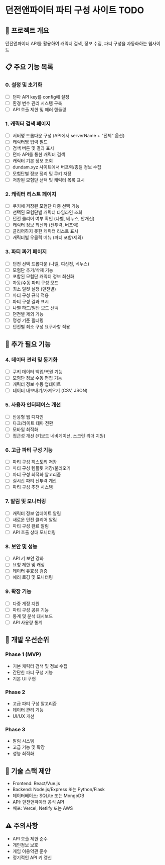 # 던전앤파이터 파티 구성 사이트 TODO

## 🎯 프로젝트 개요
던전앤파이터 API를 활용하여 캐릭터 검색, 정보 수집, 파티 구성을 자동화하는 웹사이트

## 📋 주요 기능 목록

### 0. 설정 및 초기화
- [ ] 던파 API key를 config에 설정
- [ ] 환경 변수 관리 시스템 구축
- [ ] API 호출 제한 및 에러 핸들링

### 1. 캐릭터 검색 페이지
- [ ] 서버명 드롭다운 구성 (API에서 serverName + "전체" 옵션)
- [ ] 캐릭터명 입력 필드
- [ ] 검색 버튼 및 결과 표시
- [ ] 던파 API를 통한 캐릭터 검색
- [ ] 캐릭터 기본 정보 조회
- [ ] dundam.xyz 사이트에서 버프력/총딜 정보 수집
- [ ] 모험단별 정보 정리 및 쿠키 저장
- [ ] 저장된 모험단 선택 및 캐릭터 목록 표시

### 2. 캐릭터 리스트 페이지
- [ ] 쿠키에 저장된 모험단 다중 선택 기능
- [ ] 선택된 모험단별 캐릭터 타임라인 조회
- [ ] 던전 클리어 여부 확인 (나벨, 베누스, 안개신)
- [ ] 캐릭터 정보 최신화 (전투력, 버프력)
- [ ] 클리어하지 못한 캐릭터 리스트 표시
- [ ] 캐릭터별 우클릭 메뉴 (파티 포함/제외)

### 3. 파티 짜기 페이지
- [ ] 던전 선택 드롭다운 (나벨, 여신전, 베누스)
- [ ] 모험단 추가/삭제 기능
- [ ] 포함된 모험단 캐릭터 정보 최신화
- [ ] 자동/수동 파티 구성 모드
- [ ] 최소 딜컷 설정 (던전별)
- [ ] 파티 구성 규칙 적용
- [ ] 파티 구성 결과 표시
- [ ] 나벨 하드/일반 모드 선택
- [ ] 던전별 제외 기능
- [ ] 명성 기준 필터링
- [ ] 던전별 최소 구성 요구사항 적용

## 🔧 추가 필요 기능

### 4. 데이터 관리 및 동기화
- [ ] 쿠키 데이터 백업/복원 기능
- [ ] 모험단 정보 수동 편집 기능
- [ ] 캐릭터 정보 수동 업데이트
- [ ] 데이터 내보내기/가져오기 (CSV, JSON)

### 5. 사용자 인터페이스 개선
- [ ] 반응형 웹 디자인
- [ ] 다크/라이트 테마 전환
- [ ] 모바일 최적화
- [ ] 접근성 개선 (키보드 네비게이션, 스크린 리더 지원)

### 6. 고급 파티 구성 기능
- [ ] 파티 구성 히스토리 저장
- [ ] 파티 구성 템플릿 저장/불러오기
- [ ] 파티 구성 최적화 알고리즘
- [ ] 실시간 파티 전투력 계산
- [ ] 파티 구성 추천 시스템

### 7. 알림 및 모니터링
- [ ] 캐릭터 정보 업데이트 알림
- [ ] 새로운 던전 클리어 알림
- [ ] 파티 구성 완료 알림
- [ ] API 호출 상태 모니터링

### 8. 보안 및 성능
- [ ] API 키 보안 강화
- [ ] 요청 제한 및 캐싱
- [ ] 데이터 유효성 검증
- [ ] 에러 로깅 및 모니터링

### 9. 확장 기능
- [ ] 다중 계정 지원
- [ ] 파티 구성 공유 기능
- [ ] 통계 및 분석 대시보드
- [ ] API 사용량 통계

## 🚀 개발 우선순위

### Phase 1 (MVP)
- 기본 캐릭터 검색 및 정보 수집
- 간단한 파티 구성 기능
- 기본 UI 구현

### Phase 2
- 고급 파티 구성 알고리즘
- 데이터 관리 기능
- UI/UX 개선

### Phase 3
- 알림 시스템
- 고급 기능 및 확장
- 성능 최적화

## 📝 기술 스택 제안
- Frontend: React/Vue.js
- Backend: Node.js/Express 또는 Python/Flask
- 데이터베이스: SQLite 또는 MongoDB
- API: 던전앤파이터 공식 API
- 배포: Vercel, Netlify 또는 AWS

## ⚠️ 주의사항
- API 호출 제한 준수
- 개인정보 보호
- 게임 이용약관 준수
- 정기적인 API 키 갱신 